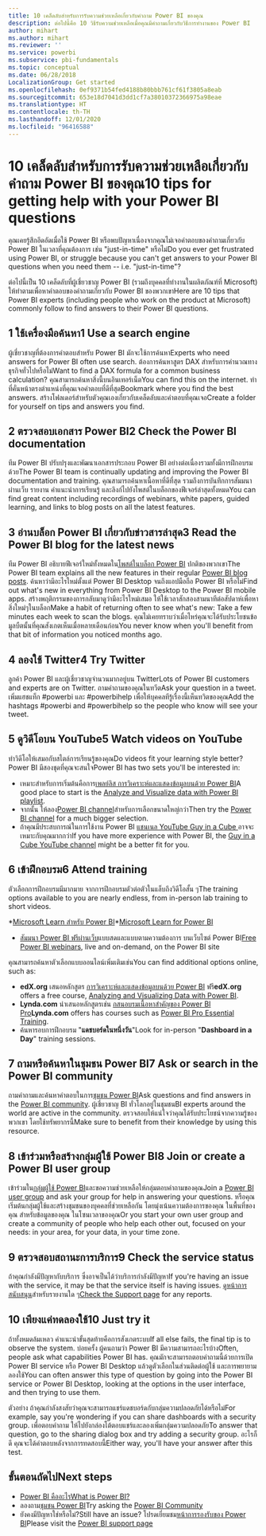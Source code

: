 ```yaml
---
title: 10 เคล็ดลับสำหรับการรับความช่วยเหลือเกี่ยวกับคำถาม Power BI ของคุณ
description: ต่อไปนี้คือ 10 วิธีรับความช่วยเหลือเมื่อคุณมีคำถามเกี่ยวกับวิธีการทำงานของ Power BI
author: mihart
ms.author: mihart
ms.reviewer: ''
ms.service: powerbi
ms.subservice: pbi-fundamentals
ms.topic: conceptual
ms.date: 06/28/2018
LocalizationGroup: Get started
ms.openlocfilehash: 0ef9371b54fed4188b80bbb761cf61f3805a8eab
ms.sourcegitcommit: 653e18d7041d3dd1cf7a38010372366975a98eae
ms.translationtype: HT
ms.contentlocale: th-TH
ms.lasthandoff: 12/01/2020
ms.locfileid: "96416588"
---
```

# <a name="10-tips-for-getting-help-with-your-power-bi-questions"></a><span data-ttu-id="dded1-103">10 เคล็ดลับสำหรับการรับความช่วยเหลือเกี่ยวกับคำถาม Power BI ของคุณ</span><span class="sxs-lookup"><span data-stu-id="dded1-103">10 tips for getting help with your Power BI questions</span></span>
<span data-ttu-id="dded1-104">คุณเคยรู้สึกอึดอัดเมื่อใช้ Power BI หรือพบปัญหาเนื่องจากคุณไม่เจอคำตอบของคำถามเกี่ยวกับ Power BI ในเวลาที่คุณต้องการ เช่น "just-in-time" หรือไม่</span><span class="sxs-lookup"><span data-stu-id="dded1-104">Do you ever get frustrated using Power BI, or struggle because you can't get answers to your Power BI questions when you need them -- i.e. "just-in-time"?</span></span> 

<span data-ttu-id="dded1-105">ต่อไปนี้เป็น 10 เคล็ดลับที่ผู้เชี่ยวชาญ Power BI (รวมถึงบุคคลที่ทำงานในผลิตภัณฑ์ที่ Microsoft) ให้ทำตามเพื่อหาคำตอบของคำถามเกี่ยวกับ Power BI ของพวกเขา</span><span class="sxs-lookup"><span data-stu-id="dded1-105">Here are 10 tips that Power BI experts (including people who work on the product at Microsoft) commonly follow to find answers to their Power BI questions.</span></span>

## <a name="1-use-a-search-engine"></a><span data-ttu-id="dded1-106">1 ใช้เครื่องมือค้นหา</span><span class="sxs-lookup"><span data-stu-id="dded1-106">1 Use a search engine</span></span>
<span data-ttu-id="dded1-107">ผู้เชี่ยวชาญที่ต้องการคำตอบสำหรับ Power BI มักจะใช้การค้นหา</span><span class="sxs-lookup"><span data-stu-id="dded1-107">Experts who need answers for Power BI often use search.</span></span> <span data-ttu-id="dded1-108">ต้องการค้นหาสูตร DAX สำหรับการคำนวณทางธุรกิจทั่วไปหรือไม่</span><span class="sxs-lookup"><span data-stu-id="dded1-108">Want to find a DAX formula for a common business calculation?</span></span> <span data-ttu-id="dded1-109">คุณสามารถค้นหาสิ่งนี้บนอินเทอร์เน็ต</span><span class="sxs-lookup"><span data-stu-id="dded1-109">You can find this on the internet.</span></span> <span data-ttu-id="dded1-110">ทำที่คั่นหน้าตรงตำแหน่งที่คุณเจอคำตอบที่ดีที่สุด</span><span class="sxs-lookup"><span data-stu-id="dded1-110">Bookmark where you find the best answers.</span></span> <span data-ttu-id="dded1-111">สร้างโฟลเดอร์สำหรับตัวคุณเองเกี่ยวกับเคล็ดลับและคำตอบที่คุณเจอ</span><span class="sxs-lookup"><span data-stu-id="dded1-111">Create a folder for yourself on tips and answers you find.</span></span>


## <a name="2-check-the-power-bi-documentation"></a><span data-ttu-id="dded1-112">2 ตรวจสอบเอกสาร Power BI</span><span class="sxs-lookup"><span data-stu-id="dded1-112">2 Check the Power BI documentation</span></span>
<span data-ttu-id="dded1-113">ทีม Power BI ปรับปรุงและพัฒนาเอกสารประกอบ Power BI อย่างต่อเนื่องรวมทั้งมีการฝึกอบรมด้วย</span><span class="sxs-lookup"><span data-stu-id="dded1-113">The Power BI team is continually updating and improving the Power BI documentation and training.</span></span> <span data-ttu-id="dded1-114">คุณสามารถค้นหาเนื้อหาที่ดีที่สุด รวมถึงการบันทึกการสัมมนาผ่านเว็บ รายงาน คำแนะนำการเรียนรู้ และลิงก์ไปยังโพสต์ในบล็อกของฟีเจอร์ล่าสุดทั้งหมด</span><span class="sxs-lookup"><span data-stu-id="dded1-114">You can find great content including recordings of webinars, white papers, guided learning, and links to blog posts on all the latest features.</span></span>

## <a name="3-read-the-power-bi-blog-for-the-latest-news"></a><span data-ttu-id="dded1-115">3 อ่านบล็อก Power BI เกี่ยวกับข่าวสารล่าสุด</span><span class="sxs-lookup"><span data-stu-id="dded1-115">3 Read the Power BI blog for the latest news</span></span>
<span data-ttu-id="dded1-116">ทีม Power BI อธิบายฟีเจอร์ใหม่ทั้งหมดใน[โพสต์ในบล็อก Power BI](https://powerbi.microsoft.com/blog/) ปกติของพวกเขา</span><span class="sxs-lookup"><span data-stu-id="dded1-116">The Power BI team explains all the new features in their regular [Power BI blog posts](https://powerbi.microsoft.com/blog/).</span></span> <span data-ttu-id="dded1-117">ค้นหาว่ามีอะไรใหม่ตั้งแต่ Power BI Desktop จนถึงแอปมือถือ Power BI หรือไม่</span><span class="sxs-lookup"><span data-stu-id="dded1-117">Find out what's new in everything from Power BI Desktop to the Power BI mobile apps.</span></span> <span data-ttu-id="dded1-118">สร้างพฤติกรรมของการกลับมาดูว่ามีอะไรใหม่เสมอ ให้ใช้เวลาสักสองสามนาทีต่อสัปดาห์เพื่อหาสิ่งใหม่ๆในบล็อก</span><span class="sxs-lookup"><span data-stu-id="dded1-118">Make a habit of returning often to see what's new: Take a few minutes each week to scan the blogs.</span></span> <span data-ttu-id="dded1-119">คุณไม่เคยทราบว่าเมื่อไหร่คุณจะได้รับประโยชนข้อมูลบืตนั้นที่คุณสังเกตเห็นเมื่อหลายเดือนก่อน</span><span class="sxs-lookup"><span data-stu-id="dded1-119">You never know when you'll benefit from that bit of information you noticed months ago.</span></span>

## <a name="4-try-twitter"></a><span data-ttu-id="dded1-120">4 ลองใช้ Twitter</span><span class="sxs-lookup"><span data-stu-id="dded1-120">4 Try Twitter</span></span>
<span data-ttu-id="dded1-121">ลูกค้า Power BI และผู้เชี่ยวชาญจำนวนมากอยู่บน Twitter</span><span class="sxs-lookup"><span data-stu-id="dded1-121">Lots of Power BI customers and experts are on Twitter.</span></span> <span data-ttu-id="dded1-122">ถามคำถามของคุณในทวีต</span><span class="sxs-lookup"><span data-stu-id="dded1-122">Ask your question in a tweet.</span></span> <span data-ttu-id="dded1-123">เพิ่มแฮชแท็ก #powerbi และ #powerbihelp เพื่อให้บุคคลทีรู้เรื่องนี้เห็นทวิตของคุณ</span><span class="sxs-lookup"><span data-stu-id="dded1-123">Add the hashtags #powerbi and #powerbihelp so the people who know will see your tweet.</span></span>

## <a name="5-watch-videos-on-youtube"></a><span data-ttu-id="dded1-124">5 ดูวิดีโอบน YouTube</span><span class="sxs-lookup"><span data-stu-id="dded1-124">5 Watch videos on YouTube</span></span>
<span data-ttu-id="dded1-125">ทำวิดีโอให้เสมอกับสไตล์การเรียนรู้ของคุณ</span><span class="sxs-lookup"><span data-stu-id="dded1-125">Do videos fit your learning style better?</span></span> <span data-ttu-id="dded1-126">Power BI มีสองชุดที่คุณจะสนใจ</span><span class="sxs-lookup"><span data-stu-id="dded1-126">Power BI has two sets you'll be interested in:</span></span>

* <span data-ttu-id="dded1-127">เหมาะสำหรับการเริ่มต้นคือการ[เพลย์ลิส การวิเคราะห์และแสดงข้อมูลบนด้วย Power BI](https://www.youtube.com/playlist?list=PL1N57mwBHtN0JFoKSR0n-tBkUJHeMP2cP)</span><span class="sxs-lookup"><span data-stu-id="dded1-127">A good place to start is the [Analyze and Visualize data with Power BI playlist](https://www.youtube.com/playlist?list=PL1N57mwBHtN0JFoKSR0n-tBkUJHeMP2cP).</span></span>
* <span data-ttu-id="dded1-128">จากนั้น ให้ลอง[Power BI channel](https://www.youtube.com/user/mspowerbi/videos)สำหรับการเลือกขนาดใหญ่กว่า</span><span class="sxs-lookup"><span data-stu-id="dded1-128">Then try the [Power BI channel](https://www.youtube.com/user/mspowerbi/videos) for a much bigger selection.</span></span>
* <span data-ttu-id="dded1-129">ถ้าคุณมีประสบการณ์ในการใช้งาน Power BI [แชนเนล YouTube Guy in a Cube ](https://www.youtube.com/channel/UCFp1vaKzpfvoGai0vE5VJ0w)อาจจะเหมาะกับคุณมากกว่า</span><span class="sxs-lookup"><span data-stu-id="dded1-129">If you have more experience with Power BI, the [Guy in a Cube YouTube channel](https://www.youtube.com/channel/UCFp1vaKzpfvoGai0vE5VJ0w) might be a better fit for you.</span></span>

## <a name="6-attend-training"></a><span data-ttu-id="dded1-130">6 เข้าฝึกอบรม</span><span class="sxs-lookup"><span data-stu-id="dded1-130">6 Attend training</span></span>
<span data-ttu-id="dded1-131">ตัวเลือกการฝึกอบรมมีมากมาย จากการฝึกอบรมตัวต่อตัวในแล็บถึงวิดีโอสั้น ๆ</span><span class="sxs-lookup"><span data-stu-id="dded1-131">The training options available to you are nearly endless, from in-person lab training to short videos.</span></span>

<span data-ttu-id="dded1-132">\*[Microsoft Learn สำหรับ Power BI](/learn/powerplatform/power-bi?WT.mc_id=powerbi_landingpage-docs-link)</span><span class="sxs-lookup"><span data-stu-id="dded1-132">\*[Microsoft Learn for Power BI](/learn/powerplatform/power-bi?WT.mc_id=powerbi_landingpage-docs-link)</span></span>
* <span data-ttu-id="dded1-133">[สัมมนา Power BI ฟรีผ่านเว็บ](webinars.md)แบบสดและแบบตามความต้องการ บนเว็บไซต์ Power BI</span><span class="sxs-lookup"><span data-stu-id="dded1-133">[Free Power BI  webinars](webinars.md), live and on-demand, on the Power BI site</span></span>

<span data-ttu-id="dded1-134">คุณสามารถค้นหาตัวเลือกแบบออนไลน์เพิ่มเติมเช่น</span><span class="sxs-lookup"><span data-stu-id="dded1-134">You can find additional options online, such as:</span></span>

* <span data-ttu-id="dded1-135">**edX.org** เสนอหลักสูตร [การวิเคราะห์และแสดงข้อมูลบนด้วย Power BI](https://www.edx.org/course/data-analysis-in-power-bi) ฟรี</span><span class="sxs-lookup"><span data-stu-id="dded1-135">**edX.org** offers a free course, [Analyzing and Visualizing Data with Power BI](https://www.edx.org/course/data-analysis-in-power-bi).</span></span>
* <span data-ttu-id="dded1-136">**Lynda.com** นำเสนอหลักสูตรเช่น [กสนอบรมเนื้อหาสำคัญของ Power BI Pro](https://www.lynda.com/Power-BI-tutorials/Power-BI-Pro-Essential-Training/485820-2.html)</span><span class="sxs-lookup"><span data-stu-id="dded1-136">**Lynda.com** offers has courses such as [Power BI Pro Essential Training](https://www.lynda.com/Power-BI-tutorials/Power-BI-Pro-Essential-Training/485820-2.html).</span></span>
* <span data-ttu-id="dded1-137">ค้นหารอบการฝึกอบรม "**แดชบอร์ดในหนึ่งวัน**"</span><span class="sxs-lookup"><span data-stu-id="dded1-137">Look for in-person "**Dashboard in a Day**" training sessions.</span></span>

## <a name="7-ask-or-search-in-the-power-bi-community"></a><span data-ttu-id="dded1-138">7 ถามหรือค้นหาในชุมชน Power BI</span><span class="sxs-lookup"><span data-stu-id="dded1-138">7 Ask or search in the Power BI community</span></span>
<span data-ttu-id="dded1-139">ถามคำถามและค้นหาคำตอบในการ[ชุมชน Power BI](https://community.powerbi.com)</span><span class="sxs-lookup"><span data-stu-id="dded1-139">Ask questions and find answers in the [Power BI community](https://community.powerbi.com).</span></span> <span data-ttu-id="dded1-140">ผู้เชี่ยวชาญ BI ทั่วโลกอยู่ในชุมชน</span><span class="sxs-lookup"><span data-stu-id="dded1-140">BI experts around the world are active in the community.</span></span> <span data-ttu-id="dded1-141">ตรวจสอบให้แน่ใจว่าคุณได้รับประโยชน์จากความรู้ของพวกเขา โดยใช้ทรัพยากรนี้</span><span class="sxs-lookup"><span data-stu-id="dded1-141">Make sure to benefit from their knowledge by using this resource.</span></span>

## <a name="8-join-or-create-a-power-bi-user-group"></a><span data-ttu-id="dded1-142">8 เข้าร่วมหรือสร้างกลุ่มผู้ใช้ Power BI</span><span class="sxs-lookup"><span data-stu-id="dded1-142">8 Join or create a Power BI user group</span></span>
<span data-ttu-id="dded1-143">เข้าร่วมใน[กลุ่มผู้ใช้ Power BI](https://community.powerbi.com/t5/Power-BI-User-Groups/ct-p/Groups)และขอความช่วยเหลือให้กลุ่มตอบคำถามของคุณ</span><span class="sxs-lookup"><span data-stu-id="dded1-143">Join a [Power BI user group](https://community.powerbi.com/t5/Power-BI-User-Groups/ct-p/Groups) and ask your group for help in answering your questions.</span></span> <span data-ttu-id="dded1-144">หรือคุณเริ่มต้นกลุ่มผู้ใช้และสร้างชุมชนของบุคคลที่ช่วยเหลือกัน โดยมุ่งเน้นความต้องการของคุณ ในพื้นที่ของคุณ สำหรับข้อมูลของคุณ ในโซนเวลาของคุณ</span><span class="sxs-lookup"><span data-stu-id="dded1-144">Or you start your own user group and create a community of people who help each other out, focused on your needs: in your area, for your data, in your time zone.</span></span>

## <a name="9-check-the-service-status"></a><span data-ttu-id="dded1-145">9 ตรวจสอบสถานะการบริการ</span><span class="sxs-lookup"><span data-stu-id="dded1-145">9 Check the service status</span></span>
<span data-ttu-id="dded1-146">ถ้าคุณกำลังมีปัญหากับบริการ ซึ่งอาจเป็นได้ว่าบริการกำลังมีปัญหา</span><span class="sxs-lookup"><span data-stu-id="dded1-146">If you're having an issue with the service, it may be that the service itself is having issues.</span></span> <span data-ttu-id="dded1-147">[ดูหน้าการสนับสนุน](https://powerbi.microsoft.com/support/)สำหรับรายงานใด ๆ</span><span class="sxs-lookup"><span data-stu-id="dded1-147">[Check the Support page](https://powerbi.microsoft.com/support/) for any reports.</span></span>

## <a name="10-just-try-it"></a><span data-ttu-id="dded1-148">10 เพียงแค่ทดลองใช้</span><span class="sxs-lookup"><span data-stu-id="dded1-148">10 Just try it</span></span>
<span data-ttu-id="dded1-149">ถ้าทั้งหมดล้มเหลว คำแนะนำขั้นสุดท้ายคือการสังเกตระบบ</span><span class="sxs-lookup"><span data-stu-id="dded1-149">If all else fails, the final tip is to observe the system.</span></span> <span data-ttu-id="dded1-150">บ่อยครั้ง ผู้คนถามว่า Power BI มีความสามารถอะไรบ้าง</span><span class="sxs-lookup"><span data-stu-id="dded1-150">Often, people ask what capabilities Power BI has.</span></span> <span data-ttu-id="dded1-151">คุณมักจะสามารถตอบคำถามนี้ด้วยการเปิด Power BI service หรือ Power BI Desktop แล้วดูตัวเลือกในส่วนติดต่อผู้ใช้ และการพยายามลองใช้</span><span class="sxs-lookup"><span data-stu-id="dded1-151">You can often answer this type of question by going into the Power BI service or Power BI Desktop, looking at the options in the user interface, and then trying to use them.</span></span>

<span data-ttu-id="dded1-152">ตัวอย่าง ถ้าคุณกำลังสงสัยว่าคุณจะสามารถแชร์แดชบอร์ดกับกลุ่มความปลอดภัยได้หรือไม่</span><span class="sxs-lookup"><span data-stu-id="dded1-152">For example, say you're wondering if you can share dashboards with a security group.</span></span> <span data-ttu-id="dded1-153">เพื่อตอบคำถาม ให้ไปยังกล่องโต้ตอบแชร์และลองเพิ่มกลุ่มความปลอดภัย</span><span class="sxs-lookup"><span data-stu-id="dded1-153">To answer that question, go to the sharing dialog box and try adding a security group.</span></span> <span data-ttu-id="dded1-154">อะไรก็ดี คุณจะได้คำตอบหลังจากการทดสอบนี้</span><span class="sxs-lookup"><span data-stu-id="dded1-154">Either way, you'll have your answer after this test.</span></span>

## <a name="next-steps"></a><span data-ttu-id="dded1-155">ขั้นตอนถัดไป</span><span class="sxs-lookup"><span data-stu-id="dded1-155">Next steps</span></span>
* [<span data-ttu-id="dded1-156">Power BI คืออะไร</span><span class="sxs-lookup"><span data-stu-id="dded1-156">What is Power BI?</span></span>](power-bi-overview.md)
* <span data-ttu-id="dded1-157">ลองถาม[ชุมชน Power BI](https://community.powerbi.com/)</span><span class="sxs-lookup"><span data-stu-id="dded1-157">Try asking the [Power BI Community](https://community.powerbi.com/)</span></span>
* <span data-ttu-id="dded1-158">ยังคงมีปัญหาใช่หรือไม่?</span><span class="sxs-lookup"><span data-stu-id="dded1-158">Still have an issue?</span></span> <span data-ttu-id="dded1-159">โปรดเยี่ยมชม[หน้าการรองรับของ Power BI](https://powerbi.microsoft.com/support/)</span><span class="sxs-lookup"><span data-stu-id="dded1-159">Please visit the [Power BI support page](https://powerbi.microsoft.com/support/)</span></span>
